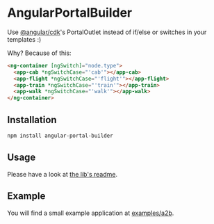 # AngularPortalBuilder

Use [@angular/cdk](https://www.npmjs.com/package/@angular/cdk)'s PortalOutlet instead of if/else or switches in your templates :)

Why? Because of this:

```html
<ng-container [ngSwitch]="node.type">
  <app-cab *ngSwitchCase="'cab'"></app-cab>
  <app-flight *ngSwitchCase="'flight'"></app-flight>
  <app-train *ngSwitchCase="'train'"></app-train>
  <app-walk *ngSwitchCase="'walk'"></app-walk>
</ng-container>
```

## Installation

```bash
npm install angular-portal-builder
```

## Usage

Please have a look at [the lib's readme](https://github.com/marvinderksen/angular-portal-builder/tree/main/projects/angular-portal-builder).

## Example

You will find a small example application at [examples/a2b](https://github.com/marvinderksen/angular-portal-builder/tree/main/projects/examples/a2b).
